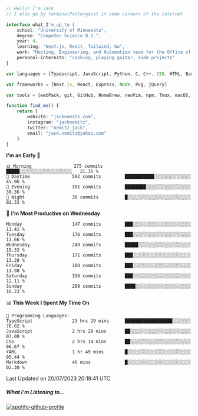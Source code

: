 ```typescript
// Hello! I'm Jack
// I also go by terminalPoltergeist in some corners of the internet

interface what_I'm_up_to {
    school: "University of Minnesota",
    degree: "Computer Science B.S.",
    year: 4,
    learning: "Next.js, React, Tailwind, Go",
    work: "Hosting, Engineering, and Automation team for the Office of Information Technology at UMN",
    personal-interests: "cooking, playing guitar, side projects"
}

var languages = [Typescript, JavaScript, Python, C, C++, CSS, HTML, Bash, VimScript]

var frameworks = [Next.js, React, Express, Node, Pug, jQuery]

var tools = [webPack, git, GitHub, HomeBrew, neoVim, npm, Tmux, macOS, Ubuntu, Docker, Nginx, Cloudflare, DigitalOcean]

function find_me() {
    return {
        website: "jacknemitz.com",
        instagram: "jacknemitz",
        twitter: "nemitz_jack",
        email: "jack.nemitz@yahoo.com"
    }
}
```

<!--START_SECTION:waka-->
**I'm an Early 🐤** 

```text
🌞 Morning                275 commits         █████░░░░░░░░░░░░░░░░░░░░   21.35 % 
🌆 Daytime                592 commits         ███████████░░░░░░░░░░░░░░   45.96 % 
🌃 Evening                391 commits         ████████░░░░░░░░░░░░░░░░░   30.36 % 
🌙 Night                  30 commits          █░░░░░░░░░░░░░░░░░░░░░░░░   02.33 % 
```
📅 **I'm Most Productive on Wednesday** 

```text
Monday                   147 commits         ███░░░░░░░░░░░░░░░░░░░░░░   11.41 % 
Tuesday                  176 commits         ███░░░░░░░░░░░░░░░░░░░░░░   13.66 % 
Wednesday                249 commits         █████░░░░░░░░░░░░░░░░░░░░   19.33 % 
Thursday                 171 commits         ███░░░░░░░░░░░░░░░░░░░░░░   13.28 % 
Friday                   180 commits         ███░░░░░░░░░░░░░░░░░░░░░░   13.98 % 
Saturday                 156 commits         ███░░░░░░░░░░░░░░░░░░░░░░   12.11 % 
Sunday                   209 commits         ████░░░░░░░░░░░░░░░░░░░░░   16.23 % 
```


📊 **This Week I Spent My Time On** 

```text
💬 Programming Languages: 
TypeScript               23 hrs 29 mins      ██████████████████░░░░░░░   70.02 % 
JavaScript               2 hrs 20 mins       ██░░░░░░░░░░░░░░░░░░░░░░░   07.00 % 
CSS                      2 hrs 14 mins       ██░░░░░░░░░░░░░░░░░░░░░░░   06.67 % 
YAML                     1 hr 49 mins        █░░░░░░░░░░░░░░░░░░░░░░░░   05.44 % 
Markdown                 46 mins             █░░░░░░░░░░░░░░░░░░░░░░░░   02.30 % 
```


 Last Updated on 20/07/2023 20:19:41 UTC
<!--END_SECTION:waka-->

##### What I'm Listening to...

[![spotify-github-profile](https://spotify-github-profile.vercel.app/api/view?uid=jack.nemitz&cover_image=true&show_offline=true&bar_color=53b14f&bar_color_cover=false&background_color=121212FF)](https://spotify-github-profile.vercel.app/api/view?uid=jack.nemitz&redirect=true)

